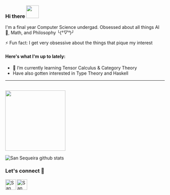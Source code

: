 ### Hi there <img width="40px" src="https://github.com/TheDudeThatCode/TheDudeThatCode/blob/master/Assets/wave.gif" />

I'm a final year Computer Science undergad. Obsessed about all things AI 🤖, Math, and Philosophy ╰(*°▽°*)╯


⚡ Fun fact: I get very obsessive about the things that pique my interest


#### Here's what I'm up to lately:
- 🌱 I’m currently learning Tensor Calculus & Category Theory
- Have also gotten interested in Type Theory and Haskell

<hr><br>

<img src="https://github.com/TheDudeThatCode/TheDudeThatCode/blob/master/Assets/Developer.gif" width="190px">

![San Sequeira github stats](https://github-readme-stats.vercel.app/api?username=sansqra&show_icons=true&title_color=fff&icon_color=79ff97&text_color=9f9f9f&bg_color=151515&hide=["prs"])

### Let's connect 🎉


<a href="https://www.linkedin.com/in/san-sequeira-3b366b1aa/">
    <img align="left" alt="San Sequeira | Linkedin" width="33px" src="https://github.com/TheDudeThatCode/TheDudeThatCode/blob/master/Assets/Linkedin.svg" />
 </a>
  <a href="mailto:sanlukesqra@gmail.com">
    <img align="left" alt="San Sequeira | Gmail" width="33px" src="https://github.com/TheDudeThatCode/TheDudeThatCode/blob/master/Assets/Gmail.svg" />
  </a>
